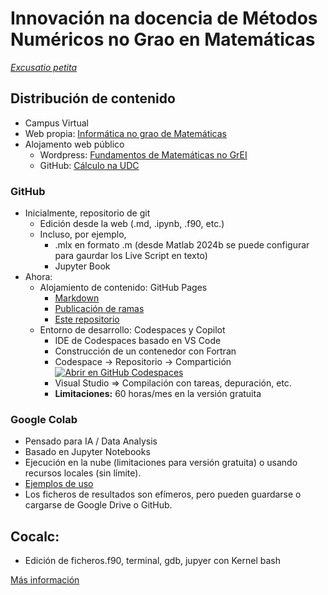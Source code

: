 # Innovación na docencia de Métodos Numéricos no Grao en Matemáticas

[_Excusatio petita_](https://github.com/fran-pena/fortran-remarks)

## Distribución de contenido
- Campus Virtual
- Web propia: [Informática no grao de Matemáticas](http://persoal.citius.usc.es/manuel.fernandez.delgado/informatica)
- Alojamento web público
  - Wordpress: [Fundamentos de Matemáticas no GrEI](https://fundmat.wordpress.com/)
  - GitHub: [Cálculo na UDC](https://gei-cal.github.io/JB-Calculo1-UDC/capitulos/README.html)

### GitHub
- Inicialmente, repositorio de git
  - Edición desde la web (.md, .ipynb, .f90, etc.)
  - Incluso, por ejemplo, 
    - .mlx en formato .m (desde Matlab 2024b se puede configurar para gaurdar los Live Script en texto)
    - Jupyter Book
- Ahora:
  - Alojamiento de contenido: GitHub Pages
    - [Markdown](https://docs.github.com/es/get-started/writing-on-github/getting-started-with-writing-and-formatting-on-github/basic-writing-and-formatting-syntax)
    - [Publicación de ramas](https://docs.github.com/es/pages/getting-started-with-github-pages/configuring-a-publishing-source-for-your-github-pages-site)
    - [Este repositorio](https://fran-pena.github.io/met_num_mat/)
  - Entorno de desarrollo: Codespaces y Copilot
    - IDE de Codespaces basado en VS Code
    - Construcción de un contenedor con Fortran
    - Codespace -> Repositorio -> Compartición
      [![Abrir en GitHub Codespaces](https://github.com/codespaces/badge.svg)](https://github.com/codespaces/new?template_repository=fran-pena/Ejemplo-Fortran-Codespaces)
    - Visual Studio => Compilación con tareas, depuración, etc.
    - **Limitaciones:** 60 horas/mes en la versión gratuita

### Google Colab
- Pensado para IA / Data Analysis
- Basado en Jupyter Notebooks
- Ejecución en la nube (limitaciones para versión gratuita) o usando recursos locales (sin límite).
- [Ejemplos de uso](https://colab.research.google.com/github/Tanu-N-Prabhu/Python/blob/master/Exploratory_data_Analysis.ipynb)
- Los ficheros de resultados son efímeros, pero pueden guardarse o cargarse de Google Drive o GitHub.

## Cocalc:
  - Edición de ficheros.f90, terminal, gdb, jupyer con Kernel bash

[Más información](https://github.com/fran-pena/vscode-mingw-w64)
